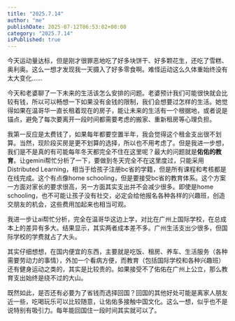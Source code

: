 ```yaml
---
title: "2025.7.14"
author: "me"
publishDate: 2025-07-12T06:53:02+00:00	
category: "2025.7.14"
isPublished: true
---
```


今天运动量达标，但是刚才很罪恶地吃了好多块饼干、好多颗花生，还吃了雪糕、奥利奥。这么一想才发现我一天摄入了好多零食啊。难怪运动这么久体重始终没有太大变化……

今天和老婆聊了一下未来的生活该怎么安排的问题。老婆预计我们可能很快就会比较有钱，所以可以畅想一下如果没有金钱的限制，我们会想要过怎样的生活。她觉得如果在温哥华一直长租着现在的房子，能让未来的生活有一个根据地，或者说是锚点，避免了每次要离开一段时间都需要考虑的搬家、重新租房等心理负担。

我第一反应是太费钱了，如果每年都要空置半年，我会觉得这个租金支出很不划算。当然，现阶段买房是更不划算的选择，所以也不用考虑了。但是我进一步想，我们是不是真的有可能每年冬天都完全不住在这里呢？最大的问题就是**佑佑的教育**。让gemini帮忙分析了一下，要做到冬天完全不在这里度过，只能采用Distributed Learning，相当于给孩子注册bc省的学籍，但是所有课程和考核都是在线完成。这个有点像home schooling，但是要接受bc省的教育体系。这个方案一方面对家长的要求很高，另一方面其实支出并不会减少很多。即使是home schooling，也不可能让孩子没有社交，必定会给他报名各种各样的兴趣班，创造交朋友的机会，这些费用加起来也相当可观。

我进一步让ai帮忙分析，完全在温哥华这边上学，对比在广州上国际学校，在总成本上的差异有多大。结果显示，其实两者成本差不多。广州生活支出少很多，但国际学校的学费就占了大头。

其实仔细想想，在国内便宜的东西，主要就是吃饭、租房、养车、生活服务（各种需要劳动力的事情），外加一个看病方便，而教育（包括国际学校和各种兴趣班）还有健身运动之类的，其实是比较贵的。如果接受不了佑佑在广州上公立，那么教育支出始终是绕不过的大山。

既然如此，是否还有必要为了省钱而选择回国？回国的其他好处可能是离家人朋友近一些，吃喝玩乐可以比较随意，让佑佑多接触中国文化。这么一想，似乎也不是说特别有吸引力。每年能回国住一段时间其实就可以了。

